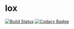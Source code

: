 # lox

[![Build Status](https://travis-ci.org/doczir/lox.svg?branch=master)](https://travis-ci.org/doczir/lox)
[![Codacy Badge](https://api.codacy.com/project/badge/Grade/6bb1a862e661464c91d097e678c755da)](https://www.codacy.com/app/doczi.r/lox?utm_source=github.com&amp;utm_medium=referral&amp;utm_content=doczir/lox&amp;utm_campaign=Badge_Grade)
